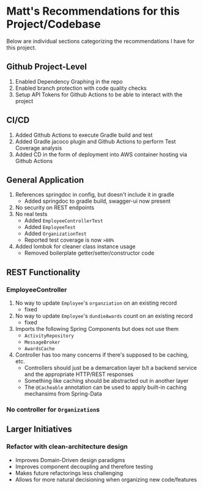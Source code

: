# Matt's Recommendations for this Project/Codebase

Below are individual sections categorizing the recommendations I have for this project.

## Github Project-Level
1. Enabled Dependency Graphing in the repo
2. Enabled branch protection with code quality checks
3. Setup API Tokens for Github Actions to be able to interact with the project

## CI/CD
1. Added Github Actions to execute Gradle build and test
2. Added Gradle jacoco plugin and Github Actions to perform Test Coverage analysis
3. Added CD in the form of deployment into AWS container hosting via Github Actions

## General Application
1. References springdoc in config, but doesn't include it in gradle
    - Added springdoc to gradle build, swagger-ui now present
2. No security on REST endpoints
3. No real tests
    - Added `EmployeeControllerTest`
    - Added `EmployeeTest`
    - Added `OrganizationTest`
    - Reported test coverage is now `>80%`
4. Added lombok for cleaner class instance usage
    - Removed boilerplate getter/setter/constructor code

## REST Functionality

### EmployeeController
1. No way to update `Employee`'s `organziation` on an existing record
    - fixed
2. No way to update `Employee`'s `dundieAwards` count on an existing record
    - fixed
3. Imports the following Spring Components but does not use them
    - `ActivityRepository`
    - `MessageBroker`
    - `AwardsCache`
4. Controller has too many concerns if there's supposed to be caching, etc.
    - Controllers should just be a demarcation layer b/t a backend service and the appropriate HTTP/REST responses
    - Something like caching should be abstracted out in another layer
    - The `@Cacheable` annotation can be used to apply built-in caching mechansims from Spring-Data

### No controller for `Organization`s

## Larger Initiatives
### Refactor with clean-architecture design
- Improves Domain-Driven design paradigms
- Improves component decoupling and therefore testing
- Makes future refactorings less challenging
- Allows for more natural decisioning when organizing new code/features